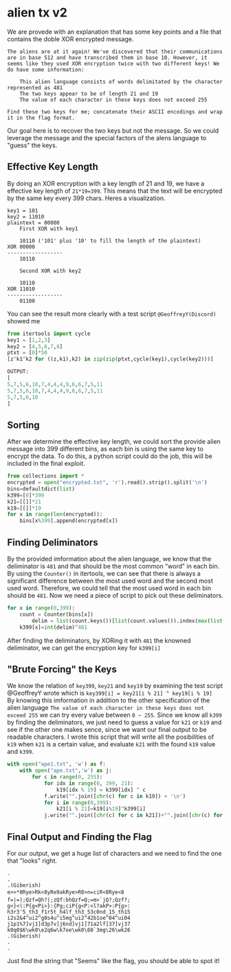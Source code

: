 # alien tx v2
We are provede with an explanation that has some key points and a file that contains the doble XOR encrypted message.
```
The aliens are at it again! We've discovered that their communications are in base 512 and have transcribed them in base 10. However, it seems like they used XOR encryption twice with two different keys! We do have some information:

    This alien language consists of words delimitated by the character represented as 481
    The two keys appear to be of length 21 and 19
    The value of each character in these keys does not exceed 255

Find these two keys for me; concatenate their ASCII encodings and wrap it in the flag format.
```
Our goal here is to recover the two keys but not the message. So we could leverage the message and the special factors of the alens language to "guess" the keys.
## Effective Key Length
By doing an XOR encryption with a key length of 21 and 19, we have a effective key length of `21*19=399`. This means that the text will be encrypted by the same key every 399 chars. Heres a visualization.
```
key1 = 101
key2 = 11010
plaintext = 00000
    First XOR with key1
    
    10110 ('101' plus '10' to fill the length of the plaintext)
XOR 00000
------------------
    10110

    Second XOR with key2

    10110
XOR 11010
------------------
    01100
```
You can see the result more clearly with a test script `@GeoffreyY(Discord)` showed me
```python
from itertools import cycle
key1 = [1,2,3]
key2 = [4,5,6,7,8]
ptxt = [0]*50
[z^k1^k2 for ((z,k1),k2) in zip(zip(ptxt,cycle(key1),cycle(key2)))]

OUTPUT:
[
5,7,5,6,10,7,4,4,4,9,6,6,7,5,11
5,7,5,6,10,7,4,4,4,9,6,6,7,5,11
5,7,5,6,10
]
```
## Sorting
After we determine the effective key length, we could sort the provide alien message into 399 different bins, as each bin is using the same key to encrypt the data. To do this, a python script could do the job, this will be included in the final exploit.
```python
from collections import *
encrypted = open("encrypted.txt", 'r').read().strip().split('\n')
bins=defaultdict(list)
k399=[0]*399
k21=[[]]*21
k19=[[]]*19
for x in range(len(encrypted)):
    bins[x%399].append(encrypted[x])
```
## Finding Deliminators
By the provided imformation about the alien language, we know that the deliminator is `481` and that should be the most common "word" in each bin. By using the `Counter()` in itertools, we can see that there is always a significant difference between the most used word and the second most used word. Therefore, we could tell that the most used word in each bin should be `481`. Now we need a piece of script to pick out these deliminators.
```python
for x in range(0,399):
    count = Counter(bins[x])
        delim = list(count.keys())[list(count.values()).index(max(list(count.values())))]
    k399[x]=int(delim)^481
```
After finding the deliminators, by XORing it with `481` the knowned deliminator, we can get the encryption key for `k399[i]`
## "Brute Forcing" the Keys
We know the relation of `key399`, `key21` and `key19` by examining the test script @GeoffreyY wrote which is `key399[i] = key21[i % 21] ^ key19[i % 19]`  
By knowing this imformation in addition to the other specification of the alien language `The value of each character in these keys does not exceed 255` we can try every value between `0 ~ 255`. Since we know all `k399` by finding the deliminators, we just need to guess a value for `k21` or `k19` and see if the other one makes sence, since we want our final output to be readable characters. I wrote this script that will write all the posibilities of `k19` when `k21` is a certain value, and evaluate `k21` with the found `k19` value and `k399`.
```python
with open("ape1.txt", 'w') as f:
    with open("ape.txt",'w') as j:
        for c in range(0, 255):
            for idx in range(0, 399, 21):
                k19[idx % 19] = k399[idx] ^ c
            f.write("".join([chr(c) for c in k19]) + '\n')
            for i in range(0,399):
                k21[i % 21]=k19[i%19]^k399[i]
            j.write("".join([chr(c) for c in k21])+"".join([chr(c) for c in k19])+'\n')
```
## Final Output and Finding the Flag
For our output, we get a huge list of characters and we need to find the one that "looks" right.
```
.
.
.(Giberish)
e>>*8Rye>Rk<8yRe9akRye>R8>n=ciR<8Rye<8
f=|=);Qzf=Qh?|;zQf:bhQzf=Q;=m>`jQ?;Qzf?;
g<}<(:P{g<Pi>}:{Pg;ciP{g<P:<l?akP>:P{g>:
h3r3'5_th3_f1r5t_h4lf_th3_53c0nd_15_th15
i2s2&4^ui2^g0s4u^i5mg^ui2^42b1oe^04^ui04
j1p1%7]vj1]d3p7v]j6nd]vj1]71a2lf]37]vj37
k0q0$6\wk0\e2q6w\k7oe\wk0\60`3mg\26\wk26
.(Giberish)
.
.
```
Just find the string that "Seems" like the flag, you should be able to spot it!


